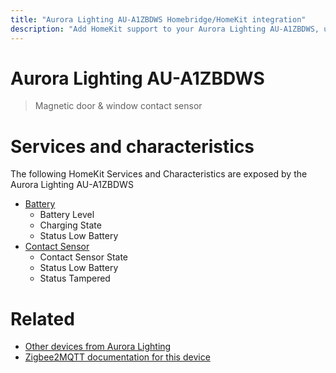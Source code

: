 ```yaml
---
title: "Aurora Lighting AU-A1ZBDWS Homebridge/HomeKit integration"
description: "Add HomeKit support to your Aurora Lighting AU-A1ZBDWS, using Homebridge, Zigbee2MQTT and homebridge-z2m."
---
```

<!---
This file has been GENERATED using src/docgen/docgen.ts
DO NOT EDIT THIS FILE MANUALLY!
-->
# Aurora Lighting AU-A1ZBDWS
> Magnetic door & window contact sensor


# Services and characteristics
The following HomeKit Services and Characteristics are exposed by
the Aurora Lighting AU-A1ZBDWS

* [Battery](../../battery.md)
  * Battery Level
  * Charging State
  * Status Low Battery
* [Contact Sensor](../../sensors.md)
  * Contact Sensor State
  * Status Low Battery
  * Status Tampered


# Related
* [Other devices from Aurora Lighting](../index.md#aurora_lighting)
* [Zigbee2MQTT documentation for this device](https://www.zigbee2mqtt.io/devices/AU-A1ZBDWS.html)